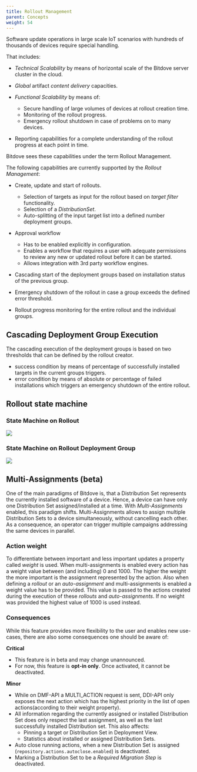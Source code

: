 ```yaml
---
title: Rollout Management
parent: Concepts
weight: 54
---
```


Software update operations in large scale IoT scenarios with hundreds of thousands of devices require special handling.
<!--more-->

That includes:

- _Technical Scalability_ by means of horizontal scale of the Bitdove server cluster in the cloud.
- _Global_ artifact _content delivery_ capacities.
- _Functional Scalability_ by means of:
  - Secure handling of large volumes of devices at rollout creation time.
  - Monitoring of the rollout progress.
  - Emergency rollout shutdown in case of problems on to many devices.

- Reporting capabilities for a complete understanding of the rollout progress at each point in time.

Bitdove sees these capabilities under the term Rollout Management.

The following capabilities are currently supported by the _Rollout Management_:

- Create, update and start of rollouts.
  - Selection of targets as input for the rollout based on _target filter_ functionality.
  - Selection of a _DistributionSet_.
  - Auto-splitting of the input target list into a defined number deployment groups.
- Approval workflow
  - Has to be enabled explicitly in configuration.
  - Enables a workflow that requires a user with adequate permissions to review any new or updated rollout before it 
  can be started.
  - Allows integration with 3rd party workflow engines.
  
- Cascading start of the deployment groups based on installation status of the previous group.
- Emergency shutdown of the rollout in case a group exceeds the defined error threshold.
- Rollout progress monitoring for the entire rollout and the individual groups.


## Cascading Deployment Group Execution
The cascading execution of the deployment groups is based on two thresholds that can be defined by the rollout creator.
- success condition by means of percentage of successfully installed targets in the current groups triggers.
- error condition by means of absolute or percentage of failed installations which triggers an emergency shutdown of the entire rollout.

## Rollout state machine

### State Machine on Rollout
![](../../images/rolloutstatediagram.png)

### State Machine on Rollout Deployment Group
![](../../images/rolloutgroupstatediagram.png)

## Multi-Assignments (beta)

One of the main paradigms of Bitdove is, that a Distribution Set represents the currently installed software of a device. Hence, a device can have only one Distribution Set assigned/installed at a time. With _Multi-Assignments_ enabled, this paradigm shifts. Multi-Assignments allows to assign multiple Distribution Sets to a device simultaneously, without cancelling each other. As a consequence, an operator can trigger multiple campaigns addressing the same devices in parallel. 

### Action weight

To differentiate between important and less important updates a property called _weight_ is used. When multi-assignments is enabled every action has a weight value between (and including) 0 and 1000. The higher the weight the more important is the assignment represented by the action. Also when defining a _rollout_ or an _auto-assignment_ and multi-assignments is enabled a weight value has to be provided. This value is passed to the actions created during the execution of these _rollouts_ and _auto-assignments_. If no weight was provided the highest value of 1000 is used instead. 

### Consequences

While this feature provides more flexibility to the user and enables new use-cases, there are also some consequences one should be aware of:

**Critical**

* This feature is in beta and may change unannounced.
* For now, this feature is **opt-in only**. Once activated, it cannot be deactivated.

**Minor**

* While on DMF-API a MULTI_ACTION request is sent, DDI-API only exposes the next action which has the highest priority in the list of open actions(according to their weight property). 
* All information regarding the currently assigned or installed Distribution Set does only respect the last assignment, as well as the last successfully installed Distribution set. This also affects:
    * Pinning a target or Distribution Set in Deployment View.
    * Statistics about installed or assigned Distribution Sets.
* Auto close running actions, when a new Distribution Set is assigned (`repository.actions.autoclose.enabled`) is deactivated.
* Marking a Distribution Set to be a *Required Migration Step* is deactivated.